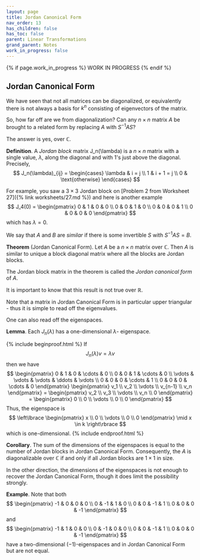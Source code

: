 ```yaml
---
layout: page
title: Jordan Canonical Form
nav_order: 13
has_children: false
has_toc: false
parent: Linear Transformations
grand_parent: Notes
work_in_progress: false
---
```


{% if page.work_in_progress %}
    WORK IN PROGRESS
{% endif %}

## Jordan Canonical Form 

We have seen that not all matrices can be diagonalized, or 
equivalently there is not always a basis for $k^n$ consisting of 
eigenvectors of the matrix. 

So, how far off are we from diagonalization? Can any $n \times n$ 
matrix $A$ be brought to a related form by replacing $A$ with 
$S^{-1} A S$? 

The answer is yes, over $\mathbb{C}$. 

**Definition**. A _Jordan block_ matrix J_n(\lambda) is a 
$n \times n$ matrix with 
a single value, $\lambda$, along the diagonal and with $1$'s just above 
the diagonal. Precisely, 
$$
	J_n(\lambda)_{ij} = 
		\begin{cases} 
			\lambda & i = j \\
			1 & i + 1 = j \\
			0 & \text{otherwise} 
		\end{cases}
$$

For example, you saw a $3 \times 3$ Jordan block on [Problem 2 from 
Worksheet 27]({% link worksheets/27.md %}) and here is another 
example
$$
J_4(0) = 
\begin{pmatrix}
0 & 1 & 0 & 0 \\
0 & 0 & 1 & 0 \\
0 & 0 & 0 & 1 \\
0 & 0 & 0 & 0 
\end{pmatrix}
$$
which has $\lambda = 0$. 

We say that $A$ and $B$ are _similar_ if there is some invertible $S$ 
with $S^{-1} A S = B$. 

**Theorem** (Jordan Canonical Form). Let $A$ be a $n \times n$ matrix 
over $\mathbb{C}$. Then $A$ is similar to unique a block diagonal matrix 
where all the blocks are Jordan blocks. 

The Jordan block matrix in the theorem is called the _Jordan 
canonical form_ of $A$. 

It is important to know that this result is not true over $\mathbb{R}$. 

Note that a matrix in Jordan Canonical Form is in particular 
upper triangular - thus it is simple to read off the eigenvalues. 

One can also read off the eigenspaces. 

**Lemma**. Each $J_n(\lambda)$ has a one-dimensional $\lambda$-
eigenspace. 

{% include beginproof.html %}
If 
$$
J_n(\lambda) v = \lambda v 
$$
then we have 
$$
\begin{pmatrix}
0 & 1 & 0 & \cdots & 0 \\
0 & 0 & 1 & \cdots & 0 \\
\vdots & \vdots & \vdots & \ddots & \vdots \\
0 & 0 & 0 & \cdots & 1 \\
0 & 0 & 0 & \cdots & 0 
\end{pmatrix}
\begin{pmatrix} 
v_1 \\ v_2 \\ \vdots \\ v_{n-1} \\ v_n 
\end{pmatrix} = 
\begin{pmatrix}
v_2 \\ v_3 \\ \vdots \\ v_n \\ 0
\end{pmatrix} = 
\begin{pmatrix}
0 \\ 0 \\ \vdots \\ 0 \\ 0 
\end{pmatrix}
$$
Thus, the eigenspace is 
$$
\left\lbrace \begin{pmatrix} x \\ 0 \\ \vdots \\ 0 \\ 0 \end{pmatrix} 
\mid x \in k \right\rbrace 
$$
which is one-dimensional. 
{% include endproof.html %}

**Corollary**. The sum of the dimensions of the eigenspaces is 
equal to the number of Jordan blocks in Jordan Canonical Form. 
Consequently, the $A$ is diagonalizable over $\mathbb{C}$ if 
and only if all Jordan blocks are $1 \times 1$ in size. 

In the other direction, the dimensions of the eigenspaces is 
not enough to recover the Jordan Canonical Form, though it does 
limit the possibility strongly. 

**Example**. Note that both 
$$
\begin{pmatrix}
-1 & 0 & 0 & 0 \\
0 & -1 & 1 & 0 \\
0 & 0 & -1 & 1 \\
0 & 0 & 0 & -1
\end{pmatrix} 
$$
and 
$$
\begin{pmatrix}
-1 & 1 & 0 & 0 \\
0 & -1 & 0 & 0 \\
0 & 0 & -1 & 1 \\
0 & 0 & 0 & -1 
\end{pmatrix}
$$
have a two-dimensional $(-1)$-eigenspaces and in Jordan Canonical 
Form but are not equal. 
